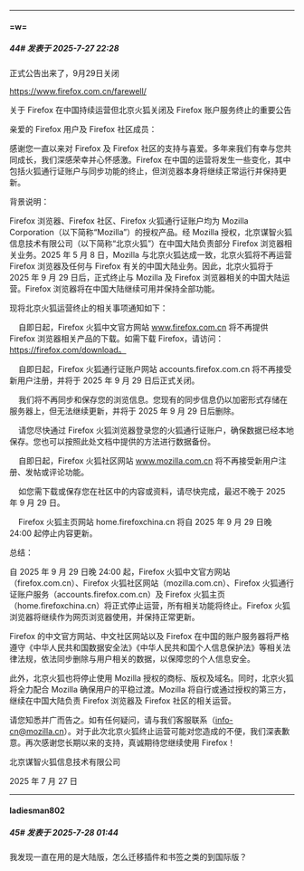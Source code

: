 ﻿
*****

####  =w=  
##### 44#       发表于 2025-7-27 22:28

正式公告出来了，9月29日关闭

https://www.firefox.com.cn/farewell/

关于 Firefox 在中国持续运营但北京火狐关闭及 Firefox 账户服务终止的重要公告

亲爱的 Firefox 用户及 Firefox 社区成员：

感谢您一直以来对 Firefox 及 Firefox 社区的支持与喜爱。多年来我们有幸与您共同成长，我们深感荣幸并心怀感激。Firefox 在中国的运营将发生一些变化，其中包括火狐通行证账户与同步功能的终止，但浏览器本身将继续正常运行并保持更新。

背景说明：

Firefox 浏览器、Firefox 社区、Firefox 火狐通行证账户均为 Mozilla Corporation（以下简称“Mozilla”）的授权产品。经 Mozilla 授权，北京谋智火狐信息技术有限公司（以下简称“北京火狐”）在中国大陆负责部分 Firefox 浏览器相关业务。2025 年 5 月 8 日，Mozilla 与北京火狐达成一致，北京火狐将不再运营 Firefox 浏览器及任何与 Firefox 有关的中国大陆业务。因此，北京火狐将于 2025 年 9 月 29 日后，正式终止与 Mozilla 及 Firefox 浏览器相关的中国大陆运营。Firefox 浏览器将在中国大陆继续可用并保持全部功能。

现将北京火狐运营终止的相关事项通知如下：

    自即日起，Firefox 火狐中文官方网站 www.firefox.com.cn 将不再提供 Firefox 浏览器相关产品的下载。如需下载 Firefox，请访问：https://firefox.com/download。

    自即日起，Firefox 火狐通行证账户网站 accounts.firefox.com.cn 将不再接受新用户注册，并将于 2025 年 9 月 29 日后正式关闭。

    我们将不再同步和保存您的浏览信息。您现有的同步信息仍以加密形式存储在服务器上，但无法继续更新，并将于 2025 年 9 月 29 日后删除。

    请您尽快通过 Firefox 火狐浏览器登录您的火狐通行证账户，确保数据已经本地保存。您也可以按照此处文档中提供的方法进行数据备份。

    自即日起，Firefox 火狐社区网站 www.mozilla.com.cn 将不再接受新用户注册、发帖或评论功能。

    如您需下载或保存您在社区中的内容或资料，请尽快完成，最迟不晚于 2025 年 9 月 29 日。

    Firefox 火狐主页网站 home.firefoxchina.cn 将自 2025 年 9 月 29 日晚 24:00 起停止内容更新。

总结：

自 2025 年 9 月 29 日晚 24:00 起，Firefox 火狐中文官方网站（firefox.com.cn）、Firefox 火狐社区网站（mozilla.com.cn）、Firefox 火狐通行证账户服务（accounts.firefox.com.cn）及 Firefox 火狐主页（home.firefoxchina.cn）将正式停止运营，所有相关功能将终止。Firefox 火狐浏览器将继续作为网页浏览器使用，并保持正常更新。

Firefox 的中文官方网站、中文社区网站以及 Firefox 在中国的账户服务器将严格遵守《中华人民共和国数据安全法》《中华人民共和国个人信息保护法》等相关法律法规，依法同步删除与用户相关的数据，以保障您的个人信息安全。

此外，北京火狐也将停止使用 Mozilla 授权的商标、版权及域名。同时，北京火狐将全力配合 Mozilla 确保用户的平稳过渡。Mozilla 将自行或通过授权的第三方，继续在中国大陆负责 Firefox 浏览器及 Firefox 社区的相关运营。

请您知悉并广而告之。如有任何疑问，请与我们客服联系（info-cn@mozilla.cn）。对于此次北京火狐终止运营可能对您造成的不便，我们深表歉意。再次感谢您长期以来的支持，真诚期待您继续使用 Firefox！

北京谋智火狐信息技术有限公司

2025 年 7 月 27 日


*****

####  ladiesman802  
##### 45#       发表于 2025-7-28 01:44

我发现一直在用的是大陆版，怎么迁移插件和书签之类的到国际版？

